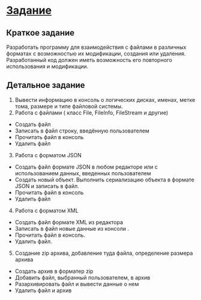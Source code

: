# [Задание](https://hackmd.io/@0x41/OS_Lab_1)
## Краткое задание
Разработать программу для взаимодействия с файлами в различных форматах с возможностью их модификации, создания или удаления. 
Разработанный код должен иметь возможность его повторного использования и модификации.
## Детальное задание
1. Вывести информацию в консоль о логических дисках, именах, метке тома, размере и типе файловой системы.
2. Работа с файлами ( класс File, FileInfo, FileStream и другие)
- Создать файл
- Записать в файл строку, введённую пользователем
- Прочитать файл в консоль
- Удалить файл
3. Работа с форматом JSON
- Создать файл формате JSON в любом редакторе или с использованием данных, введенных пользователем
- Создать новый объект. Выполнить сериализацию объекта в формате JSON и записать в файл.
- Прочитать файл в консоль
- Удалить файл
4. Работа с форматом XML
- Создать файл формате XML из редактора
- Записать в файл новые данные из консоли .
- Прочитать файл в консоль.
- Удалить файл.
5. Создание zip архива, добавление туда файла, определение размера архива
- Создать архив в форматер zip
- Добавить файл, выбранный пользователем, в архив
- Разархивировать файл и вывести данные о нем
- Удалить файл и архив
